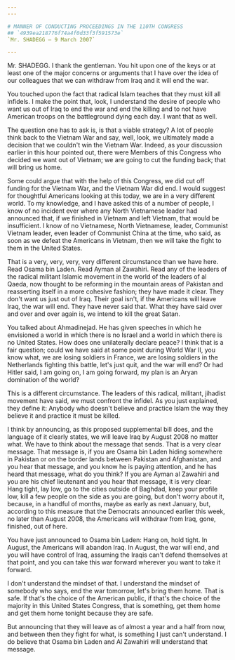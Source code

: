 ```yaml
---
---

# MANNER OF CONDUCTING PROCEEDINGS IN THE 110TH CONGRESS
## `4939ea218776f74a4f0d33f3f591573e`
`Mr. SHADEGG — 9 March 2007`

---
```



Mr. SHADEGG. I thank the gentleman. You hit upon one of the keys or 
at least one of the major concerns or arguments that I have over the 
idea of our colleagues that we can withdraw from Iraq and it will end 
the war.

You touched upon the fact that radical Islam teaches that they must 
kill all infidels. I make the point that, look, I understand the desire 
of people who want us out of Iraq to end the war and end the killing 
and to not have American troops on the battleground dying each day. I 
want that as well.

The question one has to ask is, is that a viable strategy? A lot of 
people think back to the Vietnam War and say, well, look, we ultimately 
made a decision that we couldn't win the Vietnam War. Indeed, as your 
discussion earlier in this hour pointed out, there were Members of this 
Congress who decided we want out of Vietnam; we are going to cut the 
funding back; that will bring us home.

Some could argue that with the help of this Congress, we did cut off 
funding for the Vietnam War, and the Vietnam War did end. I would 
suggest for thoughtful Americans looking at this today, we are in a 
very different world. To my knowledge, and I have asked this of a 
number of people, I know of no incident ever where any North Vietnamese 
leader had announced that, if we finished in Vietnam and left Vietnam, 
that would be insufficient. I know of no Vietnamese, North Vietnamese, 
leader, Communist Vietnam leader, even leader of Communist China at the 
time, who said, as soon as we defeat the Americans in Vietnam, then we 
will take the fight to them in the United States.

That is a very, very, very, very different circumstance than we have 
here. Read Osama bin Laden. Read Ayman al Zawahiri. Read any of the 
leaders of the radical militant Islamic movement in the world of the 
leaders of al Qaeda, now thought to be reforming in the mountain areas 
of Pakistan and reasserting itself in a more cohesive fashion; they 
have made it clear. They don't want us just out of Iraq. Their goal 
isn't, if the Americans will leave Iraq, the war will end. They have 
never said that. What they have said over and over and over again is, 
we intend to kill the great Satan.

You talked about Ahmadinejad. He has given speeches in which he 
envisioned a world in which there is no Israel and a world in which 
there is no United States. How does one unilaterally declare peace? I 
think that is a fair question; could we have said at some point during 
World War II, you know what, we are losing soldiers in France, we are 
losing soldiers in the Netherlands fighting this battle, let's just 
quit, and the war will end? Or had Hitler said, I am going on, I am 
going forward, my plan is an Aryan domination of the world?

This is a different circumstance. The leaders of this radical, 
militant, jihadist movement have said, we must confront the infidel. As 
you just explained, they define it: Anybody who doesn't believe and 
practice Islam the way they believe it and practice it must be killed.

I think by announcing, as this proposed supplemental bill does, and 
the language of it clearly states, we will leave Iraq by August 2008 no 
matter what. We have to think about the message that sends. That is a 
very clear message. That message is, if you are Osama bin Laden hiding 
somewhere in Pakistan or on the border lands between Pakistan and 
Afghanistan, and you hear that message, and you know he is paying 
attention, and he has heard that message, what do you think? If you are 
Ayman al Zawahiri and you are his chief lieutenant and you hear that 
message, it is very clear: Hang tight, lay low, go to the cities 
outside of Baghdad, keep your profile low, kill a few people on the 
side as you are going, but don't worry about it, because, in a handful 
of months, maybe as early as next January, but, according to this 
measure that the Democrats announced earlier this week, no later than 
August 2008, the Americans will withdraw from Iraq, gone, finished, out 
of here.


You have just announced to Osama bin Laden: Hang on, hold tight. In 
August, the Americans will abandon Iraq. In August, the war will end, 
and you will have control of Iraq, assuming the Iraqis can't defend 
themselves at that point, and you can take this war forward wherever 
you want to take it forward.

I don't understand the mindset of that. I understand the mindset of 
somebody who says, end the war tomorrow, let's bring them home. That is 
safe. If that's the choice of the American public, if that's the choice 
of the majority in this United States Congress, that is something, get 
them home and get them home tonight because they are safe.

But announcing that they will leave as of almost a year and a half 
from now, and between then they fight for what, is something I just 
can't understand. I do believe that Osama bin Laden and Al Zawahiri 
will understand that message.